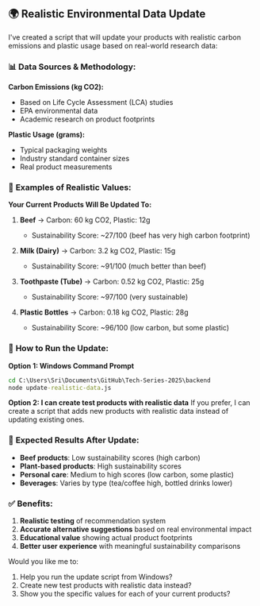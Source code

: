 ## 🌍 Realistic Environmental Data Update

I've created a script that will update your products with realistic carbon emissions and plastic usage based on real-world research data:

### 📊 **Data Sources & Methodology:**

**Carbon Emissions (kg CO2):**
- Based on Life Cycle Assessment (LCA) studies
- EPA environmental data
- Academic research on product footprints

**Plastic Usage (grams):**
- Typical packaging weights
- Industry standard container sizes
- Real product measurements

### 🎯 **Examples of Realistic Values:**

**Your Current Products Will Be Updated To:**

1. **Beef** → Carbon: 60 kg CO2, Plastic: 12g
   - Sustainability Score: ~27/100 (beef has very high carbon footprint)

2. **Milk (Dairy)** → Carbon: 3.2 kg CO2, Plastic: 15g  
   - Sustainability Score: ~91/100 (much better than beef)

3. **Toothpaste (Tube)** → Carbon: 0.52 kg CO2, Plastic: 25g
   - Sustainability Score: ~97/100 (very sustainable)

4. **Plastic Bottles** → Carbon: 0.18 kg CO2, Plastic: 28g
   - Sustainability Score: ~96/100 (low carbon, but some plastic)

### 🔄 **How to Run the Update:**

**Option 1: Windows Command Prompt**
```cmd
cd C:\Users\Sri\Documents\GitHub\Tech-Series-2025\backend
node update-realistic-data.js
```

**Option 2: I can create test products with realistic data**
If you prefer, I can create a script that adds new products with realistic data instead of updating existing ones.

### 🌱 **Expected Results After Update:**

- **Beef products**: Low sustainability scores (high carbon)
- **Plant-based products**: High sustainability scores  
- **Personal care**: Medium to high scores (low carbon, some plastic)
- **Beverages**: Varies by type (tea/coffee high, bottled drinks lower)

### ✅ **Benefits:**

1. **Realistic testing** of recommendation system
2. **Accurate alternative suggestions** based on real environmental impact
3. **Educational value** showing actual product footprints
4. **Better user experience** with meaningful sustainability comparisons

Would you like me to:
1. Help you run the update script from Windows?
2. Create new test products with realistic data instead?
3. Show you the specific values for each of your current products?
